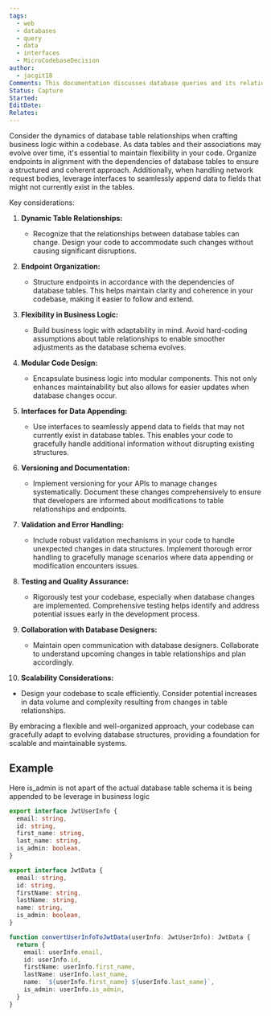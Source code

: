 ```yaml
---
tags:
  - web
  - databases
  - query
  - data
  - interfaces
  - MicroCodebaseDecision
author:
  - jacgit18
Comments: This documentation discusses database queries and its relationship to server endpoints.
Status: Capture
Started: 
EditDate: 
Relates:
---
```

Consider the dynamics of database table relationships when crafting business logic within a codebase. As data tables and their associations may evolve over time, it's essential to maintain flexibility in your code. Organize endpoints in alignment with the dependencies of database tables to ensure a structured and coherent approach. Additionally, when handling network request bodies, leverage interfaces to seamlessly append data to fields that might not currently exist in the tables.

Key considerations:

1. **Dynamic Table Relationships:**
   - Recognize that the relationships between database tables can change. Design your code to accommodate such changes without causing significant disruptions.

2. **Endpoint Organization:**
   - Structure endpoints in accordance with the dependencies of database tables. This helps maintain clarity and coherence in your codebase, making it easier to follow and extend.

3. **Flexibility in Business Logic:**
   - Build business logic with adaptability in mind. Avoid hard-coding assumptions about table relationships to enable smoother adjustments as the database schema evolves.

4. **Modular Code Design:**
   - Encapsulate business logic into modular components. This not only enhances maintainability but also allows for easier updates when database changes occur.

5. **Interfaces for Data Appending:**
   - Use interfaces to seamlessly append data to fields that may not currently exist in database tables. This enables your code to gracefully handle additional information without disrupting existing structures.

6. **Versioning and Documentation:**
   - Implement versioning for your APIs to manage changes systematically. Document these changes comprehensively to ensure that developers are informed about modifications to table relationships and endpoints.

7. **Validation and Error Handling:**
   - Include robust validation mechanisms in your code to handle unexpected changes in data structures. Implement thorough error handling to gracefully manage scenarios where data appending or modification encounters issues.

8. **Testing and Quality Assurance:**
   - Rigorously test your codebase, especially when database changes are implemented. Comprehensive testing helps identify and address potential issues early in the development process.

9. **Collaboration with Database Designers:**
   - Maintain open communication with database designers. Collaborate to understand upcoming changes in table relationships and plan accordingly.

10. **Scalability Considerations:**
   - Design your codebase to scale efficiently. Consider potential increases in data volume and complexity resulting from changes in table relationships.

By embracing a flexible and well-organized approach, your codebase can gracefully adapt to evolving database structures, providing a foundation for scalable and maintainable systems.

## Example
Here is_admin is not apart of the actual database table schema it is being appended to be leverage in business logic

```typescript
export interface JwtUserInfo {
  email: string,
  id: string,
  first_name: string,
  last_name: string,
  is_admin: boolean,
}

export interface JwtData {
  email: string,
  id: string,
  firstName: string,
  lastName: string,
  name: string,
  is_admin: boolean,
}

function convertUserInfoToJwtData(userInfo: JwtUserInfo): JwtData {
  return {
    email: userInfo.email,
    id: userInfo.id,
    firstName: userInfo.first_name,
    lastName: userInfo.last_name,
    name: `${userInfo.first_name} ${userInfo.last_name}`,
    is_admin: userInfo.is_admin,
  }
}
```

